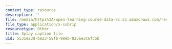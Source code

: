 ```yaml
---
content_type: resource
description: ''
file: /media/https%3A/open-learning-course-data-rc.s3.amazonaws.com/res-18-007-calculus-revisited-multivariable-calculus-fall-2011/5531e23dbe2358fb98eb825ee3c6fc5b_JSs_dqq2uWo.vtt
file_type: application/x-subrip
resourcetype: Other
title: 3play caption file
uid: 5531e23d-be23-58fb-98eb-825ee3c6fc5b
---
```

